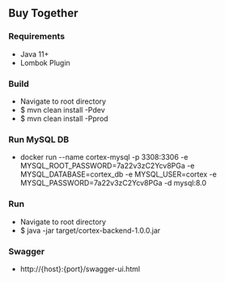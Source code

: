 Buy Together 
-------------------

### Requirements

- Java 11+
- Lombok Plugin

### Build

- Navigate to root directory
- $ mvn clean install -Pdev 
- $ mvn clean install -Pprod

### Run MySQL DB

- docker run --name cortex-mysql -p 3308:3306 -e MYSQL_ROOT_PASSWORD=7a22v3zC2Ycv8PGa -e MYSQL_DATABASE=cortex_db -e MYSQL_USER=cortex -e MYSQL_PASSWORD=7a22v3zC2Ycv8PGa -d mysql:8.0

### Run

- Navigate to root directory
- $ java -jar target/cortex-backend-1.0.0.jar

### Swagger

- http://{host}:{port}/swagger-ui.html
